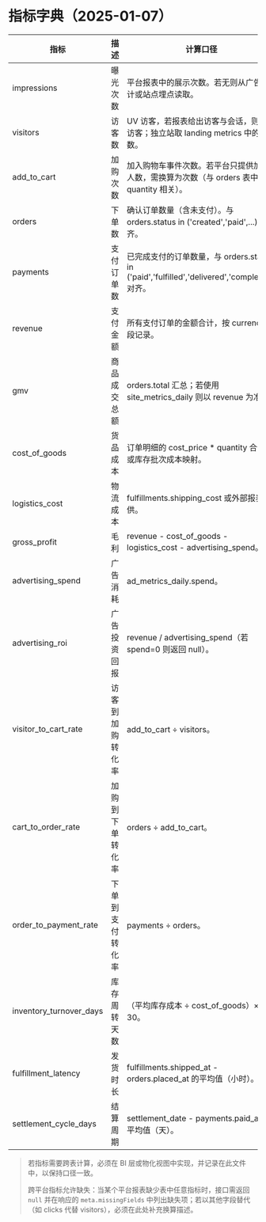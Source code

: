 # 指标字典（2025-01-07）

| 指标 | 描述 | 计算口径 | 数据来源 |
| --- | --- | --- | --- |
| impressions | 曝光次数 | 平台报表中的展示次数。若无则从广告统计或站点埋点读取。 | site_metrics_daily.impressions / ad_metrics_daily.impressions |
| visitors | 访客数 | UV 访客，若报表给出访客与会话，则优先访客；独立站取 landing metrics 中的用户数。 | site_metrics_daily.visitors |
| add_to_cart | 加购次数 | 加入购物车事件次数。若平台只提供加购人数，需换算为次数（与 orders 表中的 quantity 相关）。 | site_metrics_daily.add_to_cart |
| orders | 下单数 | 确认订单数量（含未支付）。与 orders.status in ('created','paid',...) 对齐。 | site_metrics_daily.orders / orders 表 |
| payments | 支付订单数 | 已完成支付的订单数量，与 orders.status in ('paid','fulfilled','delivered','completed') 对齐。 | site_metrics_daily.payments / payments 表 |
| revenue | 支付金额 | 所有支付订单的金额合计，按 currency 字段记录。 | site_metrics_daily.revenue / orders.total |
| gmv | 商品成交总额 | orders.total 汇总；若使用 site_metrics_daily 则以 revenue 为准。 | orders.total |
| cost_of_goods | 货品成本 | 订单明细的 cost_price * quantity 合计，或库存批次成本映射。 | order_items.cost_price、inventory_batches.cost_price |
| logistics_cost | 物流成本 | fulfillments.shipping_cost 或外部报表提供。 | fulfillments.shipping_cost |
| gross_profit | 毛利 | revenue - cost_of_goods - logistics_cost - advertising_spend。 | 由订单、库存、广告数据计算 |
| advertising_spend | 广告消耗 | ad_metrics_daily.spend。 | ad_metrics_daily |
| advertising_roi | 广告投资回报 | revenue / advertising_spend（若 spend=0 则返回 null）。 | ad_metrics_daily + site_metrics_daily |
| visitor_to_cart_rate | 访客到加购转化率 | add_to_cart ÷ visitors。 | site_metrics_daily |
| cart_to_order_rate | 加购到下单转化率 | orders ÷ add_to_cart。 | site_metrics_daily |
| order_to_payment_rate | 下单到支付转化率 | payments ÷ orders。 | site_metrics_daily |
| inventory_turnover_days | 库存周转天数 | （平均库存成本 ÷ cost_of_goods）× 30。 | inventory_snapshots + order_items |
| fulfillment_latency | 发货时长 | fulfillments.shipped_at - orders.placed_at 的平均值（小时）。 | orders + fulfillments |
| settlement_cycle_days | 结算周期 | settlement_date - payments.paid_at 的平均值（天）。 | payments |

> 若指标需要跨表计算，必须在 BI 层或物化视图中实现，并记录在此文件中，以保持口径一致。
>
> 跨平台指标允许缺失：当某个平台报表缺少表中任意指标时，接口需返回 `null` 并在响应的 `meta.missingFields` 中列出缺失项；若以其他字段替代（如 clicks 代替 visitors），必须在此处补充换算描述。
